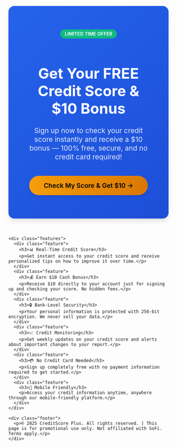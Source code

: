 <!DOCTYPE html>
<html lang="en">
<head>
  <meta charset="UTF-8" />
  <meta name="viewport" content="width=device-width, initial-scale=1.0" />
  <title>Get Your Free Credit Score & $10</title>
  <link rel="preconnect" href="https://fonts.googleapis.com">
  <link rel="preconnect" href="https://fonts.gstatic.com" crossorigin>
  <link href="https://fonts.googleapis.com/css2?family=Poppins:wght@300;400;500;600;700&display=swap" rel="stylesheet">
  <style>
    :root {
      --primary: #2563eb;
      --primary-dark: #1d4ed8;
      --secondary: #f59e0b;
      --secondary-dark: #d97706;
      --light: #f8fafc;
      --dark: #1e293b;
      --gray: #64748b;
      --success: #10b981;
    }
    
    body {
      font-family: 'Poppins', sans-serif;
      margin: 0;
      padding: 0;
      background: linear-gradient(135deg, #f0f4ff 0%, #f8fafc 100%);
      color: var(--dark);
      line-height: 1.6;
    }

    .container {
      max-width: 1000px;
      margin: 0 auto;
      padding: 2rem;
    }

    .hero {
      background: linear-gradient(135deg, var(--primary) 0%, var(--primary-dark) 100%);
      color: white;
      padding: 4rem 3rem;
      border-radius: 16px;
      text-align: center;
      box-shadow: 0 10px 15px -3px rgba(0, 0, 0, 0.1), 0 4px 6px -2px rgba(0, 0, 0, 0.05);
      margin-bottom: 3rem;
      position: relative;
      overflow: hidden;
    }

    .hero::before {
      content: "";
      position: absolute;
      top: -50px;
      right: -50px;
      width: 200px;
      height: 200px;
      background: rgba(255, 255, 255, 0.1);
      border-radius: 50%;
    }

    .hero::after {
      content: "";
      position: absolute;
      bottom: -80px;
      left: -80px;
      width: 300px;
      height: 300px;
      background: rgba(255, 255, 255, 0.05);
      border-radius: 50%;
    }

    .hero h1 {
      font-size: 2.5rem;
      margin-bottom: 1.5rem;
      font-weight: 700;
      line-height: 1.2;
      position: relative;
      z-index: 1;
    }

    .hero p {
      font-size: 1.2rem;
      margin-bottom: 2.5rem;
      max-width: 700px;
      margin-left: auto;
      margin-right: auto;
      opacity: 0.9;
      position: relative;
      z-index: 1;
    }

    .cta-button {
      background: linear-gradient(to right, var(--secondary) 0%, var(--secondary-dark) 100%);
      color: #000;
      font-weight: 600;
      border: none;
      padding: 1rem 2.5rem;
      font-size: 1.1rem;
      border-radius: 50px;
      cursor: pointer;
      text-decoration: none;
      display: inline-block;
      box-shadow: 0 4px 6px rgba(0, 0, 0, 0.1);
      transition: all 0.3s ease;
      position: relative;
      z-index: 1;
    }

    .cta-button:hover {
      transform: translateY(-2px);
      box-shadow: 0 6px 12px rgba(0, 0, 0, 0.15);
    }

    .features {
      display: grid;
      grid-template-columns: repeat(auto-fit, minmax(300px, 1fr));
      gap: 1.5rem;
      margin: 3rem 0;
    }

    .feature {
      background: white;
      padding: 2rem;
      border-radius: 12px;
      box-shadow: 0 4px 6px rgba(0, 0, 0, 0.05);
      transition: transform 0.3s ease, box-shadow 0.3s ease;
      border-top: 4px solid var(--primary);
    }

    .feature:hover {
      transform: translateY(-5px);
      box-shadow: 0 10px 15px rgba(0, 0, 0, 0.1);
    }

    .feature h3 {
      font-size: 1.25rem;
      margin-bottom: 1rem;
      color: var(--primary);
      display: flex;
      align-items: center;
      gap: 0.5rem;
    }

    .feature p {
      color: var(--gray);
      margin: 0;
    }

    .footer {
      margin-top: 4rem;
      padding-top: 2rem;
      border-top: 1px solid #e2e8f0;
      font-size: 0.9rem;
      color: var(--gray);
      text-align: center;
    }

    .badge {
      display: inline-block;
      background: var(--success);
      color: white;
      padding: 0.3rem 0.8rem;
      border-radius: 50px;
      font-size: 0.8rem;
      font-weight: 600;
      margin-bottom: 1rem;
    }

    @media (max-width: 768px) {
      .hero {
        padding: 3rem 1.5rem;
      }
      
      .hero h1 {
        font-size: 2rem;
      }
      
      .hero p {
        font-size: 1rem;
      }
    }

    @media (max-width: 480px) {
      .container {
        padding: 1rem;
      }
      
      .hero {
        padding: 2rem 1rem;
      }
      
      .cta-button {
        width: 100%;
        text-align: center;
      }
    }
  </style>
</head>
<body>
  <div class="container">
    <div class="hero">
      <span class="badge">LIMITED TIME OFFER</span>
      <h1>Get Your FREE Credit Score & $10 Bonus</h1>
      <p>Sign up now to check your credit score instantly and receive a $10 bonus — 100% free, secure, and no credit card required!</p>
      <a href="https://smrturl.co/a/s59cfcf1ef3/7605?s1=" class="cta-button" target="_blank">Check My Score & Get $10 →</a>
    </div>

    <div class="features">
      <div class="feature">
        <h3>📊 Real-Time Credit Score</h3>
        <p>Get instant access to your credit score and receive personalized tips on how to improve it over time.</p>
      </div>
      <div class="feature">
        <h3>💰 Earn $10 Cash Bonus</h3>
        <p>Receive $10 directly to your account just for signing up and checking your score. No hidden fees.</p>
      </div>
      <div class="feature">
        <h3>🔒 Bank-Level Security</h3>
        <p>Your personal information is protected with 256-bit encryption. We never sell your data.</p>
      </div>
      <div class="feature">
        <h3>📈 Credit Monitoring</h3>
        <p>Get weekly updates on your credit score and alerts about important changes to your report.</p>
      </div>
      <div class="feature">
        <h3>💳 No Credit Card Needed</h3>
        <p>Sign up completely free with no payment information required to get started.</p>
      </div>
      <div class="feature">
        <h3>📱 Mobile Friendly</h3>
        <p>Access your credit information anytime, anywhere through our mobile-friendly platform.</p>
      </div>
    </div>

    <div class="footer">
      <p>© 2025 CreditScore Plus. All rights reserved. | This page is for promotional use only. Not affiliated with SoFi. Terms apply.</p>
    </div>
  </div>
</body>
</html>
